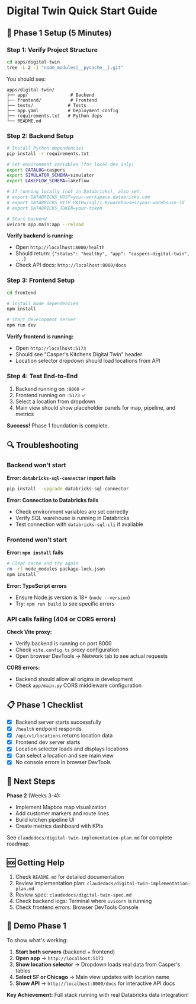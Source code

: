 # Digital Twin Quick Start Guide

## 🚀 Phase 1 Setup (5 Minutes)

### Step 1: Verify Project Structure

```bash
cd apps/digital-twin
tree -L 2 -I "node_modules|__pycache__|.git"
```

You should see:
```
apps/digital-twin/
├── app/                # Backend
├── frontend/           # Frontend
├── tests/             # Tests
├── app.yaml           # Deployment config
├── requirements.txt   # Python deps
└── README.md
```

### Step 2: Backend Setup

```bash
# Install Python dependencies
pip install -r requirements.txt

# Set environment variables (for local dev only)
export CATALOG=caspers
export SIMULATOR_SCHEMA=simulator
export LAKEFLOW_SCHEMA=lakeflow

# If running locally (not in Databricks), also set:
# export DATABRICKS_HOST=your-workspace.databricks.com
# export DATABRICKS_HTTP_PATH=/sql/1.0/warehouses/your-warehouse-id
# export DATABRICKS_TOKEN=your-token

# Start backend
uvicorn app.main:app --reload
```

**Verify backend is running:**
- Open `http://localhost:8000/health`
- Should return: `{"status": "healthy", "app": "caspers-digital-twin", ...}`
- Check API docs: `http://localhost:8000/docs`

### Step 3: Frontend Setup

```bash
cd frontend

# Install Node dependencies
npm install

# Start development server
npm run dev
```

**Verify frontend is running:**
- Open `http://localhost:5173`
- Should see "Casper's Kitchens Digital Twin" header
- Location selector dropdown should load locations from API

### Step 4: Test End-to-End

1. Backend running on `:8000` ✓
2. Frontend running on `:5173` ✓
3. Select a location from dropdown
4. Main view should show placeholder panels for map, pipeline, and metrics

**Success!** Phase 1 foundation is complete.

## 🔍 Troubleshooting

### Backend won't start

**Error: `databricks-sql-connector` import fails**
```bash
pip install --upgrade databricks-sql-connector
```

**Error: Connection to Databricks fails**
- Check environment variables are set correctly
- Verify SQL warehouse is running in Databricks
- Test connection with `databricks-sql-cli` if available

### Frontend won't start

**Error: `npm install` fails**
```bash
# Clear cache and try again
rm -rf node_modules package-lock.json
npm install
```

**Error: TypeScript errors**
- Ensure Node.js version is 18+ (`node --version`)
- Try: `npm run build` to see specific errors

### API calls failing (404 or CORS errors)

**Check Vite proxy:**
- Verify backend is running on port 8000
- Check `vite.config.ts` proxy configuration
- Open browser DevTools → Network tab to see actual requests

**CORS errors:**
- Backend should allow all origins in development
- Check `app/main.py` CORS middleware configuration

## 📋 Phase 1 Checklist

- [x] Backend server starts successfully
- [x] `/health` endpoint responds
- [x] `/api/v1/locations` returns location data
- [x] Frontend dev server starts
- [x] Location selector loads and displays locations
- [x] Can select a location and see main view
- [x] No console errors in browser DevTools

## 🎯 Next Steps

**Phase 2** (Weeks 3-4):
- Implement Mapbox map visualization
- Add customer markers and route lines
- Build kitchen pipeline UI
- Create metrics dashboard with KPIs

See `claudedocs/digital-twin-implementation-plan.md` for complete roadmap.

## 🆘 Getting Help

1. Check `README.md` for detailed documentation
2. Review implementation plan: `claudedocs/digital-twin-implementation-plan.md`
3. Review spec: `claudedocs/digital-twin-spec.md`
4. Check backend logs: Terminal where `uvicorn` is running
5. Check frontend errors: Browser DevTools Console

## 🎉 Demo Phase 1

To show what's working:

1. **Start both servers** (backend + frontend)
2. **Open app** → `http://localhost:5173`
3. **Show location selector** → Dropdown loads real data from Casper's tables
4. **Select SF or Chicago** → Main view updates with location name
5. **Show API** → `http://localhost:8000/docs` for interactive API docs

**Key Achievement:** Full stack running with real Databricks data integration!
